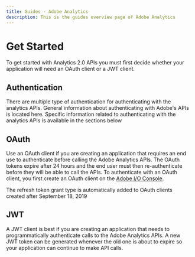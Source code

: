 ```yaml
---
title: Guides - Adobe Analytics
description: This is the guides overview page of Adobe Analytics 
---
```


# Get Started

To get started with Analytics 2.0 APIs you must first decide whether your application will need
an OAuth client or a JWT client.

## Authentication

There are multiple type of authentication for authenticating with the analytics APIs. General information
about authenticating with Adobe's APIs is located here. Specific information related to authenticating
with the analytics APIs is available in the sections below

## OAuth

Use an OAuth client if you are creating an application that requires an end use to authenticate before
calling the Adobe Analytics APIs. The OAuth tokens expire after 24 hours and the end user must then
re-authenticate before they will be able to call the APIs. To authenticate with an OAuth client, you first
create an OAuth client on the [Adobe I/O Console](https://console.adobe.io).

<InlineAlert variant="info" slots="text"/>

The refresh token grant type is automatically added to OAuth clients created after September 18, 2019

## JWT

A JWT client is best if you are creating an application that needs to programmatically authenticate calls to the Adobe Analytics APIs. A new JWT token can be generated whenever the old one is about to expire so your application can continue to make API calls.
